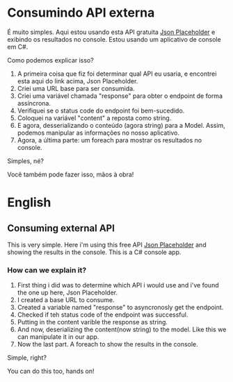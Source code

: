 # Consumindo API externa

É muito simples. Aqui estou usando esta API gratuita [Json Placeholder](https://jsonplaceholder.typicode.com/) e exibindo os resultados no console. Estou usando um aplicativo de console em C#.

Como podemos explicar isso?

1. A primeira coisa que fiz foi determinar qual API eu usaria, e encontrei esta aqui do link acima, Json Placeholder.
2. Criei uma URL base para ser consumida.
3. Criei uma variável chamada "response" para obter o endpoint de forma assíncrona.
4. Verifiquei se o status code do endpoint foi bem-sucedido.
5. Coloquei na variável "content" a reposta como string.
6. E agora, desserializando o conteúdo (agora string) para a Model. Assim, podemos manipular as informações no nosso aplicativo.
7. Agora, a última parte: um foreach para mostrar os resultados no console.

Simples, né?

Você também pode fazer isso, mãos à obra!

# English
## Consuming external API

This is very simple. Here i'm using this free API [Json Placeholder](https://jsonplaceholder.typicode.com/) and showing the results in the console. This is a C# console app.

### How can we explain it?

1. First thing i did was to determine which API i would use and i've found the one up here, Json Placeholder.
2. I created a base URL to consume.
3. Created a variable named "response" to asyncronosly get the endpoint.
4. Checked if teh status code of the endpoint was successful.
5. Putting in the content varible the response as string.
6. And now, deserializing the content(now string) to the model. Like this we can manipulate it in our app.
7. Now the last part. A foreach to show the results in the console.

Simple, right?

You can do this too, hands on!
